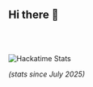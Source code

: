 ## Hi there 👋
<br>
<br>

![Hackatime Stats](https://github-readme-stats.hackclub.dev/api/wakatime?username=11553&api_domain=hackatime.hackclub.com&&custom_title=Hackatime+Stats&layout=compact&cache_seconds=0&langs_count=8&theme=swift)

*(stats since July 2025)*
